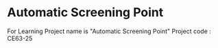 # Automatic Screening Point
For Learning
Project name is "Automatic Screening Point"
Project code : CE63-25
